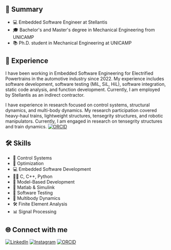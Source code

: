 ## 👋 Summary 
- 💻 Embedded Software Engineer at Stellantis
- 🎓 Bachelor's and Master's degree in Mechanical Engineering from UNICAMP
- 📚 Ph.D. student in Mechanical Engineering at UNICAMP

## 🚀 Experience
I have been working in Embedded Software Engineering for Electrified Powertrains in the automotive industry since 2022. My experience includes software development, software testing (MiL, SiL, HiL), software integration, static code analysis, and function development. Currently, I am employed by Stellantis as an indirect contractor.

I have experience in research focused on control systems, structural dynamics, and multi-body dynamics. My research participation covered heavy-haul trains, lightweight structures, tensegrity structures, and robotic manipulators. Currently, I am engaged in research on tensegrity structures and train dynamics. [![ORCID](https://img.shields.io/badge/ORCID-%23A6CE39.svg?style=for-the-badge&logo=orcid&logoColor=white)](https://orcid.org/0000-0003-0690-8944)

## 🛠️ Skills
- 🚀 Control Systems
- 🎯 Optimization
- 💻 Embedded Software Development
- 🧑‍💻 C, C++, Python
- 📐 Model-Based Development
- 🔧 Matlab & Simulink
- 🧪 Software Testing
- 🌌 Multibody Dynamics
- 🛠️ Finite Element Analysis
- 📊 Signal Processing

## 🌐 Connect with me

[![LinkedIn](https://img.shields.io/badge/LinkedIn-%230077B5.svg?style=for-the-badge&logo=linkedin&logoColor=white)](https://www.linkedin.com/in/luis-h-da-silva-teixeira-m-sc-986151a2/)
[![Instagram](https://img.shields.io/badge/Instagram-%23E4405F.svg?style=for-the-badge&logo=instagram&logoColor=white)](https://www.instagram.com/eng.luisteixeira)
[![ORCID](https://img.shields.io/badge/ORCID-%23A6CE39.svg?style=for-the-badge&logo=orcid&logoColor=white)](https://orcid.org/0000-0003-0690-8944)
<!--
**LuisTeixeira013/LuisTeixeira013** is a ✨ _special_ ✨ repository because its `README.md` (this file) appears on your GitHub profile.

Here are some ideas to get you started:

- 🔭 I’m currently working on ...
- 🌱 I’m currently learning ...
- 👯 I’m looking to collaborate on ...
- 🤔 I’m looking for help with ...
- 💬 Ask me about ...
- 📫 How to reach me: ...
- 😄 Pronouns: ...
- ⚡ Fun fact: ...
-->
